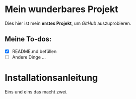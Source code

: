 # Mein wunderbares Projekt
Dies hier ist mein **erstes Projekt**, um *GitHub* auszuprobieren.

## Meine To-dos:
- [x] README.md befüllen
- [ ] Andere Dinge ...

# Installationsanleitung
Eins und eins das macht zwei.
